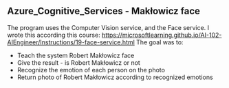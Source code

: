 ## Azure_Cognitive_Services -  Makłowicz face
The program uses the Computer Vision service, and the Face service. I wrote this according this course: https://microsoftlearning.github.io/AI-102-AIEngineer/Instructions/19-face-service.html
The goal was to:
* Teach the system Robert Makłowicz face
* Give the result - is Robert Makłowicz or not
* Recognize the emotion of each person on the photo
* Return photo of Robert Makłowicz according to recognized emotions

